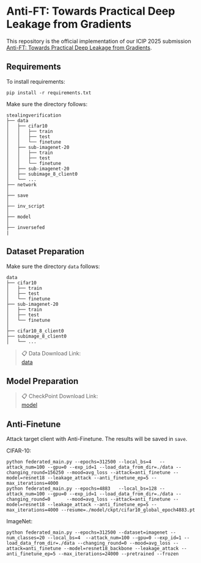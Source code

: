 # Anti-FT: Towards Practical Deep Leakage from Gradients

This repository is the official implementation of our ICIP 2025 submission [Anti-FT: Towards Practical Deep Leakage from Gradients](). 

## Requirements

To install requirements:

```setup
pip install -r requirements.txt
```
Make sure the directory follows:
```File Tree
stealingverification
├── data
│   ├── cifar10
│   │   ├── train
│   │   ├── test
│   │   └── finetune
│   ├── sub-imagenet-20
│   │   ├── train
│   │   ├── test
│   │   └── finetune
│   ├── sub-imagenet-20
│   ├── subimage_8_client0
│   └── ...
├── network
│   
├── save
│   
├── inv_script
│   
├── model
│   
├── inversefed
|
```


## Dataset Preparation
Make sure the directory ``data`` follows:
```File Tree
data
├── cifar10
│   ├── train
│   ├── test
│   └── finetune
├── sub-imagenet-20
│   ├── train
│   ├── test
│   └── finetune
│ 
├── cifar10_8_client0
├── subimage_8_client0
│   └── ...
```


>📋  Data Download Link:  
>[data](https://www.dropbox.com/sh/kcgql440dp5m1v1/AADqRigYXXlvZBVo7nKdoWqCa?dl=0)


## Model Preparation
>📋  CheckPoint Download Link:  
>[model](https://www.dropbox.com/sh/21310c3moqtneqp/AACsRdgUTxChrLoZENOz2TgMa?dl=0)



## Anti-Finetune 
Attack target client with Anti-Finetune. The results will be saved in ``save``.

CIFAR-10:
```Attack
python federated_main.py --epochs=312500 --local_bs=4   --attack_num=100 --gpu=0 --exp_id=1 --load_data_from_dir=./data --changing_round=156250 --mood=avg_loss --attack=anti_finetune --model=resnet18 --leakage_attack --anti_finetune_ep=5 --max_iterations=4000
python federated_main.py --epochs=4883   --local_bs=128 --attack_num=100 --gpu=0 --exp_id=1 --load_data_from_dir=./data --changing_round=0      --mood=avg_loss --attack=anti_finetune --model=resnet18 --leakage_attack --anti_finetune_ep=5 --max_iterations=4000 --resume=./model/ckpt/cifar10_global_epoch4883.pt
```

ImageNet:
```Attack
python federated_main.py --epochs=312500 --dataset=imagenet --num_classes=20 --local_bs=4  --attack_num=100 --gpu=0 --exp_id=1 --load_data_from_dir=./data --changing_round=0 --mood=avg_loss --attack=anti_finetune --model=resnet18_backbone --leakage_attack --anti_finetune_ep=5 --max_iterations=24000 --pretrained --frozen
```


